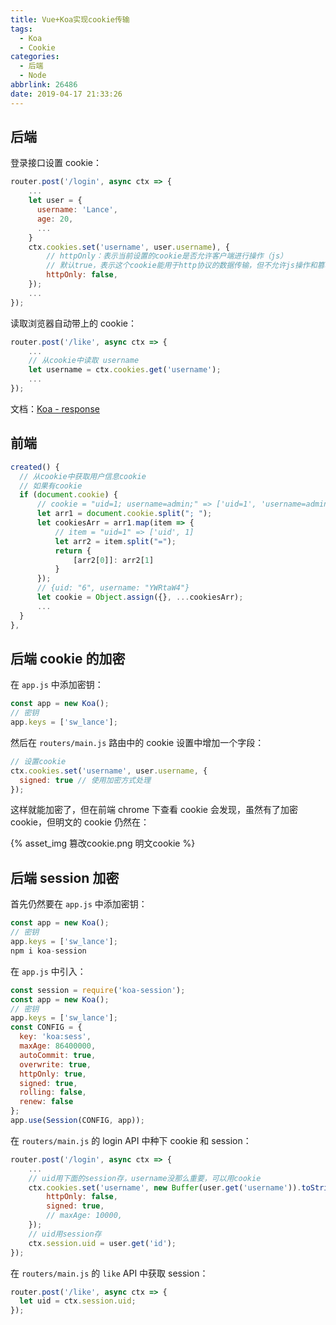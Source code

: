 ```yaml
---
title: Vue+Koa实现cookie传输
tags:
  - Koa
  - Cookie
categories:
  - 后端
  - Node
abbrlink: 26486
date: 2019-04-17 21:33:26
---
```


## 后端

登录接口设置 cookie：

<!-- more -->

```js
router.post('/login', async ctx => {
    ...
    let user = {
      username: 'Lance',
      age: 20,
      ...
    }
    ctx.cookies.set('username', user.username), {
        // httpOnly：表示当前设置的cookie是否允许客户端进行操作（js）
        // 默认true，表示这个cookie能用于http协议的数据传输，但不允许js操作和篡改
        httpOnly: false,
    });
    ...
});
```

读取浏览器自动带上的 cookie：

```js
router.post('/like', async ctx => {
    ...
    // 从cookie中读取 username
    let username = ctx.cookies.get('username');
    ...
});
```

文档：[Koa - response](https://koajs.com/#response)

## 前端

```js
created() {
  // 从cookie中获取用户信息cookie
  // 如果有cookie
  if (document.cookie) {
      // cookie = "uid=1; username=admin;" => ['uid=1', 'username=admin']
      let arr1 = document.cookie.split("; ");
      let cookiesArr = arr1.map(item => {
          // item = "uid=1" => ['uid', 1]
          let arr2 = item.split("=");
          return {
              [arr2[0]]: arr2[1]
          }
      });
      // {uid: "6", username: "YWRtaW4"}
      let cookie = Object.assign({}, ...cookiesArr);
      ...
  }
},
```

## 后端 cookie 的加密

在 `app.js` 中添加密钥：

```js
const app = new Koa();
// 密钥
app.keys = ['sw_lance'];
```

然后在 `routers/main.js` 路由中的 cookie 设置中增加一个字段：

```js
// 设置cookie
ctx.cookies.set('username', user.username, {
  signed: true // 使用加密方式处理
});
```

这样就能加密了，但在前端 chrome 下查看 cookie 会发现，虽然有了加密 cookie，但明文的 cookie 仍然在：

{% asset_img 篡改cookie.png 明文cookie %}

## 后端 session 加密

首先仍然要在 `app.js` 中添加密钥：

```js
const app = new Koa();
// 密钥
app.keys = ['sw_lance'];
npm i koa-session
```

在 `app.js` 中引入：

```js
const session = require('koa-session');
const app = new Koa();
// 密钥
app.keys = ['sw_lance'];
const CONFIG = {
  key: 'koa:sess',
  maxAge: 86400000,
  autoCommit: true,
  overwrite: true,
  httpOnly: true,
  signed: true,
  rolling: false,
  renew: false
};
app.use(Session(CONFIG, app));
```

在 `routers/main.js` 的 login API 中种下 cookie 和 session：

```js
router.post('/login', async ctx => {
    ...
    // uid用下面的session存，username没那么重要，可以用cookie
    ctx.cookies.set('username', new Buffer(user.get('username')).toString('base64'), {
        httpOnly: false,
        signed: true,
        // maxAge: 10000,
    });
    // uid用session存
    ctx.session.uid = user.get('id');
});
```

在 `routers/main.js` 的 `like` API 中获取 session：

```js
router.post('/like', async ctx => {
  let uid = ctx.session.uid;
});
```
